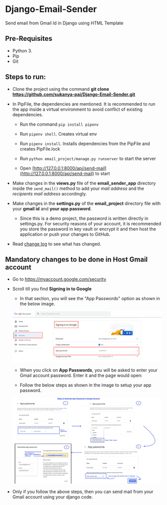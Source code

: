 # Django-Email-Sender
Send email from Gmail Id in Django using HTML Template

## Pre-Requisites
- Python 3.
- Pip
- Git

## Steps to run:

- Clone the project using the command **git clone https://github.com/sukanya-pai/Django-Email-Sender.git**

- In PipFile, the dependencies are mentioned. It is recommended to run the app inside a virtual environment to avoid conflict of existing dependencies.

  - Run the command `pip install pipenv`

  - Run `pipenv shell`. Creates virtual env

  - Run `pipenv install`. Installs dependencies from the PipFile and creates PipFile.lock

  - Run `python email_project/manage.py runserver` to start the server

  - Open [http://127.0.0.1:8000/api/send-mail](http://127.0.0.1:8000/api/send-mail) to start

- Make changes in the **views.py** file of the **email_sender_app** directory inside the `send_mail()` method to add your *mail address* and the *recipients mail address* accordingly.

- Make changes in the **settings.py** of the **email_project** directory file with your **gmail id** and **your app password**. 

  - Since this is a demo project, the password is written directly in settings.py. For security reasons of your account, it is recommended you store the password in key vault or encrypt it and then host the application or push your changes to GitHub.

- Read [change log](change.log) to see what has changed.

## Mandatory changes to be done in Host Gmail account
- Go to https://myaccount.google.com/security

- Scroll till you find **Signing in to Google**

  - In that section, you will see the "App Passwords" option as shown in the below image.

  ![img.png](images/path_to_app_pwd.png)

  - When you click on **App Passwords**, you will be asked to enter your Gmail account password. Enter it and the page would open:

  - Follow the below steps as shown in the image to setup your app password.

  ![SetupAppPassword](images/setup_app_pwd.jpg)

- Only if you follow the above steps, then you can send mail from your Gmail account using your django code. 
